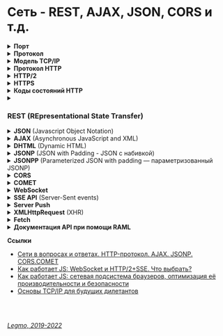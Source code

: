 <h1>Сеть - REST, AJAX, JSON, CORS и т.д.</h1>

[//]: # (Порт)
<details><summary><b>Порт</b></summary><p>

Номер выданный операционной системой каждой программе, которая хочет отсылать данные в сеть.

<br></p>
</details> 

[//]: # (Протокол)
<details><summary><b>Протокол</b></summary><p>

Сетевой протокол — набор правил, по которым реализуется соединение и обмен данными между несколькими устройствами в
сети.

<br></p>
</details> 

[//]: # (TCP/IP todo: дополнять)
<details><summary><b>Модель TCP/IP</b></summary><p>

Модель, теоретическое описание принципов работы набора сетевых протоколов, взаимодействующих друг с другом.<br>
Сетевая модель передачи данных, представленных в цифровом виде.

Предполагает прохождение информации через 4 уровня, каждый из них описан набором правил (протоколом передачи).<br>
Модель TCP/IP возникла как развитие модели `OSI` (там 7 уровней).<br>

`TCP/IP` — набор протоколов, среди них два основных: TCP (Transmission Control Protocol ) и IP (Internet Protocol).<br>
Были первыми разработаны и описаны в данном стандарте.

`Стек протоколов` — конкретные наборы протоколов (правил, по которым идёт соединение и обмен данными между устройствами
в сети).<br>
Иначе говоря — вложенность протоколов (`TCP` поверх `IP` поверх `Ethernet`).

**4 уровня стека TCP/IP**

- `Прикладной` уровень (Application Layer)
    - Зачем: поддержка сеанса связи, преобразование протоколов и информации, взаимодействие пользователя и сети...
    - Примеры: HTTP, RTSP, FTP, DNS...
- `Транспортный` уровень (Transport Layer)
    - Зачем: доставка переданной информации без дублирования, потерь и ошибок, в необходимой последовательности.
    - В стеке TCP/IP транспортные протоколы определяют, для какого именно приложения предназначены эти данные.
    - Примеры: TCP, UDP, SCTP, DCCP
- `Межсетевой` уровень (Сетевой уровень) (Internet Layer)
    - Зачем: регламентирует взаимодействие между отдельными подсетями.
    - Интернет состоит из множества локальных сетей, объединенных протоколом связи TCP/IP.
    - Маршрутизация осуществляется путем обращения к определенному IP-адресу с использованием маски.
    - Примеры: Для TCP/IP это IP
- `Канальный/Сетевой` уровень (Network Access Layer)
    - Зачем: кодирование информации, ее деление на пакеты, отправка по нужному каналу. Измерение параметров сигнала (
      задержки ответа, расстояния между хостами...)
    - Для взаимодействия с сетевыми технологиями — Ethernet, Wi-Fi и т. д.
    - Примеры: Ethernet, IEEE 802.11 WLAN, SLIP, Token Ring, ATM и MPLS, физическая среда и принципы кодирования
      информации, T1, E1

**Отличия моделей TCP/IP и OSI**

- TCP/IP — стек протоколов, представляющий собой основу Интернета.
- OSI (Базовая Эталонная Модель Взаимодействия Открытых Систем) — подходит для описания самых разных сетей.

**Дополнять — там еще много всего**

**Ссылки**

- [Timeweb - Что такое TCP/IP и как работает этот протокол](https://timeweb.com/ru/community/articles/chto-takoe-tcp-ip)
- [Proglib - Компьютерные сети от А до Я: стек протоколов TCP/IP](https://proglib.io/p/tcp-ip)
- [Habr - Основы TCP/IP для будущих дилетантов](https://habr.com/ru/post/326574)
- [Wiki - TCP/IP](https://ru.wikipedia.org/wiki/TCP/IP)
- [Proglib - Компьютерные сети от А до Я: классификация, стандарты и уровни. OSI](https://proglib.io/p/computer-network)

<br></p>
</details> 

[//]: # (HTTP)
<details><summary><b>Протокол HTTP</b></summary><p>

`HyperText Transfer Protocol` (протокол передачи гипертекста) — протокол передачи данных.<br>
Для передачи произвольных данных при клиент-серверном взаимодействии.

Протокол прикладного уровня — верхний 7-й уровень модели OSI, 4 уровень TCP/IP

Предполагает использование клиент-серверной структуры передачи данных:

- клиентское приложение формирует запрос и отправляет его на сервер
- серверное программное обеспечение обрабатывает данный запрос, формирует ответ и передаёт его обратно клиенту
- клиентское приложение может продолжить отправлять другие запросы (будут обработаны аналогично).

HTTP часто используется как протокол передачи информации для других протоколов прикладного уровня (например SOAP,
XML-RPC и WebDAV). В таком случае говорят, что протокол HTTP используется как «транспорт».

API многих программ также используют HTTP для передачи данных — сами данные могут иметь любой формат (например XML или
JSON).

Обычно передача данных по протоколу HTTP осуществляется через TCP/IP-соединения.

\*\*\*

3 главных объекта, которые обмениваются сообщениями:

- `Клиент` (user agent)
    - программа, которая отправляет запросы, получает и обрабатывает ответы от имени пользователя на устройстве
      пользователя,
    - Например, браузер.
- `Сервер` (веб-сервер)
    - программа, которая работает на сервере, принимает и обрабатывает запросы от клиента, а затем отправляет ответы
      клиенту.
    - Это веб-сервер.
- `Прокси` (прокси-сервер)
    - программа, которая работает на сервере, пропускает через себя запросы и ответы и выступает в роли посредника между
      клиентом и сервером.
    - Функции:
    - **Кэшировать** данные запроса или ответа — для улучшения производительности и снижения сетевого трафика.
    - **Фильтровать** данные — например сканировать данные антивирусом или использовать родительский контроль.
    - **Балансировка нагрузки** — распределение запросов между разными серверами.
    - **Аутентификацию клиентов** — для управления доступом к ресурсам.
    - **Логировать** — хранение информации о запросах клиентов и ответах сервера.
    - **Защищать** — обнаружение некоторых типов атак. Например: определение подозрительного трафика или DDoS-атаки.

**Общий алгоритм**

- клиент устанавливает соединение с сервером с помощью протокола транспортного уровня TCP.
    - Клиент может переиспользовать одно и то же соединение для работы с сервером или создавать его каждый раз. Зависит
      от задачи, конфигурации сети и конкретных настроек оборудования.
- Клиент посылает HTTP-сообщение с `телом` и `параметрами` запроса.
- Сервер принимает это сообщение и на основании логики работы бэкенда формирует и отправляет HTTP-сообщение ответа.

**Сессия, cookie**

- Протокол HTTP не хранит состояние => количество соединений не приводит к существенному усложнению взаимодействия.
- Но есть понятие `сессии`, с помощью которой можно передавать и хранить необходимые данные, относящиеся к конкретному
  сеансу связи.
- Данные сессии сохраняются на клиенте и на сервере.
- Например: доступен идентификатор сессии, который позволяет не проводить авторизацию клиента при каждом обращении к
  серверу.
- Часто для хранения данных о сессии используются `Cookie`.

**HTTP-сообщения**

HTTP-сообщение — обычный текст в кодировке ASCII.<br>

В версиях HTTP/1.1 и раньше — сообщения пересылались в качестве обычного текста.<br>
В версии HTTP/2 — текстовое сообщение разделяется на фреймы. Позволяет выполнить оптимизацию и повысить
производительность.

Два типа сообщений:

- запросы — от клиента
- ответы — от сервера

Структура:

- `Стартовая строка` — описывает запрос, или статус (успех или сбой)
- `Заголовки` — передают сервисную информацию, определяют запрос или описывают тело сообщения.
- `Тело сообщения` (опционально) — представляет данные в текстовом виде. Может отсутствовать (у всех HEAD-запросов, у
  некоторых GET-запросов...)

Стартовую строку вместе с заголовками сообщения HTTP называют головой запроса, а его данные - телом.

**HTTP-сообщения - стартовая строка**

Стартовая строка запроса:

- Метод HTTP — какое действие хочу совершить (GET, PUT, POST, HEAD, OPTIONS...).
    - `OPTIONS` — для определения возможностей сервера по преобразованию данных.
    - `GET` — для получения данных от сервера.
    - `HEAD` — для получения данных от сервера. Как GET, но не содержит тело в сообщении ответа.
    - `POST` — для отправки данных на сервер.
    - `PUT` — для добавления новых или изменения существующих данных на сервере.
    - `PATCH` — для добавления новых или изменения существующих данных на сервере. Как PUT, но для обновления части
      данных.
    - `DELETE` — для удаления данных на сервере.
    - `TRACE` — возвращает запрос от клиента так, что в ответе будет информация о преобразованиях запроса на
      промежуточных серверах.
    - `CONNECT` — переводит текущее соединение в TCP/IP-туннель. Обычно используется для установления защищённого
      SSL-соединения.
- Цель запроса — адрес. Обычно URL или абсолютный путь протокола. Формат зависит от HTTP-метода.
    - Абсолютный путь, '?' и строка запроса — самая распространённая форма, `исходная формой` (origin form).
        - Для методов GET, POST, HEAD, и OPTIONS.
        - `POST / HTTP 1.1`
        - `GET /background.png HTTP/1.0`
        - `HEAD /test.html?query=alibaba HTTP/1.1`
        - `OPTIONS /anypage.html HTTP/1.0`
    - Полный URL - абсолютная форма (absolute form) , обычно используется с GET при подключении к прокси.
        - `GET http://developer.mozilla.org/ru/docs/Web/HTTP/Messages HTTP/1.1`
    - Компонента URL "authority", состоящая из имени домена и (необязательно) порта (предваряемого символом ':'),
      называется authority form. Используется только с методом CONNECT при установке туннеля HTTP.
        - `CONNECT developer.mozilla.org:80 HTTP/1.1`
    - Форма звёздочки (asterisk form), просто "звёздочка" ('*') используется с методом OPTIONS и представляет сервер.
        - `OPTIONS * HTTP/1.1`
- Версия HTTP — определяет структуру остального сообщения. Какую версию лучше использовать для ответа.

Стартовая строка ответа (строкf статуса):

- Версия протокола (обычно HTTP/1.1)
- Код состояния — был ли запрос успешным.
    - `1xx` — обработка данных на сервере продолжается;
    - `2xx` — успешная обработка данных;
    - `3xx` — перенаправление запросов (редирект);
    - `4xx` — ошибка по вине клиента;
    - `5xx` — ошибка по вине сервера.
    - [Яндекс.Справка - Справочник по кодам статуса HTTP](https://yandex.ru/support/webmaster/error-dictionary/http-codes.html)
- Пояснение — краткое описание кода состояния
- Пример строки статуса: `HTTP/1.1 404 Not Found.`

**HTTP-сообщения - заголовки**

Структура заголовка: строка, завершаемая (':') и значение, структура которого определяется заголовком. <br>
Весь заголовок, включая значение, представляет собой одну строку, может быть довольно длинной.

Заголовки запроса
- 


**HTTP-сообщения - тело**

Может отсутствовать — для всех HEAD-запросов, для некоторых GET-запросов (запрос клиента, где указан метод GET для
получения данных).<bb>
Запросы, собирающие (fetching) в нем обычно не нуждаются ресурсы (`GET`, `HEAD`, `DELETE`, или `OPTIONS`).<br>
Некоторые запросы отправляют на сервер данные для обновления, как это часто бывает с запросами `POST` (содержащими
данные HTML-форм).

Категории:

- Одноресурсные тела — состоят из одного отдельного файла, определяемого двумя заголовками: Content-Type и
  Content-Length.
- Многоресурсные тела — состоят из N частей, каждая содержит свой бит информации. Обычно связаны с HTML-формами.

**Формат данных тела сообщения** бывает нескольких типов.<br>
Чаще всего встречаются типы:

- text/html.
- application/json.
- multipart/form-data.

**Ссылки**

- [Дока - Протокол HTTP](https://doka.guide/tools/http-protocol/)
- [MDN - Основы HTTP](https://developer.mozilla.org/ru/docs/Web/HTTP/Basics_of_HTTP)

<br></p>
</details> 

[//]: # (HTTP/2)
<details><summary><b>HTTP/2</b></summary><p>

Вторая версия сетевого протокола HTTP.

**Цели**

- Добавить механизмы согласования протокола - клиент и сервер могут использовать HTTP 1.1, 2.0 или, гипотетически, иные,
  не HTTP-протоколы.
- Уменьшение задержек доступа для ускорения загрузки страниц, в частности путём:
    - Сжатия данных в заголовках HTTP
      - Использования push-технологий на серверной стороне
      - Конвейеризации запросов
      - Устранения проблемы блокировки «head-of-line» протоколов HTTP 1.0/1.1
      - Мультиплексирования множества запросов в одном соединении TCP
  - Сохранение совместимости с существующими применениями HTTP
  
  **Отличия от HTTP 1.1**
  - Протокол HTTP/2 является бинарным. По сравнению с предыдущим стандартом изменены способы разбиения данных на фрагменты и транспортирования их между сервером и клиентом.
  - В HTTP/2 сервер имеет право послать то содержимое, которое ещё не было запрошено клиентом. Это позволит серверу сразу выслать дополнительные файлы, которые потребуются браузеру для отображения страниц, без необходимости анализа браузером основной страницы и запрашивания необходимых дополнений.
  - Также часть улучшений получена за счёт мультиплексирования запросов и ответов для преодоления проблемы «head-of-line blocking» протоколов HTTP 1; сжатия передаваемых заголовков и введения явной приоритизации запросов. 

  
  Новшества HTTP/2 заключаются в повышении эффективности передачи данных по сети.
  
  HTTP/2 вводит технологию Server Push, которая позволяет серверу отправлять данные в клиентский кэш по собственной инициативе. Однако, при использовании этой технологии данные нельзя отправлять прямо в приложение. Данные, отправленные сервером по своей инициативе, обрабатывает браузер, при этом нет API, которые позволяют, например, уведомить приложение о поступлении данных с сервера и отреагировать на это событие.
  
  Именно в подобной ситуации весьма полезной оказывается технология Server-Sent Events (SSE). SSE — это механизм, который позволяет серверу асинхронно отправлять данные клиенту после установления клиент-серверного соединения.
  
  После соединения сервер может отправлять данные по своему усмотрению, например, когда окажется готовым к передаче очередной фрагмент данных. Этот механизм можно представить себе как одностороннюю модель издатель-подписчик. Кроме того, в рамках этой технологии существует стандартное клиентское API для JavaScript, называемое EventSource, реализованное в большинстве современных браузеров как часть стандарта HTML5 W3C. Обратите внимание на то, что для браузеров, которые не поддерживают API EventSource, существуют полифиллы.

Так как технология SSE основана на HTTP, она отлично сочетается с HTTP/2. Её можно скомбинировать с некоторыми
возможностями HTTP/2, что открывает дополнительные перспективы. А именно, HTTP/2 даёт эффективный транспортный уровень,
основанный на мультиплексированных каналах, а SSE даёт приложениям API для передачи данных с сервера.

Технология SSE основана на HTTP. Это означает, что с использованием HTTP/2 не только несколько SSE-потоков могут
передавать данные в одном TCP-соединении, но то же самое может быть сделано и с комбинацией из нескольких наборов
SSE-потоков (отправка данных клиенту по инициативе сервера) и нескольких запросов клиента (уходящих к серверу).

Благодаря HTTP/2 и SSE теперь имеется возможность организации двунаправленных соединений, основанных исключительно на
возможностях HTTP, и имеется простое API, которое позволяет обрабатывать в клиентских приложениях данные, поступающие с
серверов. Недостаточные возможности в сфере двунаправленной передачи данных часто рассматривались как основной
недостаток при сравнении SSE и WebSocket. Благодаря HTTP/2 подобного недостатка больше не существует. Это открывает
возможности по построению систем обмена данными между серверными и клиентскими частями приложений исключительно с
использованием возможностей HTTP, без привлечения технологии WebSocket.

**Ссылки**

- [Wikipedia](https://ru.wikipedia.org/wiki/HTTP/2)
- https://sebweo.com/ru/vse-chto-nuzhno-znat-o-http-2/

<br></p>
</details>   

[//]: # (HTTPS)
<details><summary><b>HTTPS</b></summary><p>

Расширение протокола HTTP, реализует упаковку данных в криптографический протокол SSL или TLS.

Метод — это указание операции над ресурсом.

Методы HTTP-протокола:

- GET — получение данных с ресурса. Не имеет тела, информацию можно передать только через querystring. Кэшируется.
- HEAD — как GET но не возвращает данных. Используют для проверки существования сайта, получения метаданных. Кэшируется.
- POST — отправка данных к ресурсу. Не кэшируется.
- PUT — замещение данных ресурса. Не кэшируется.
- DELETE — удаление данных ресурса. Не кэшируется.
- OPTIONS — предварительный запрос к серверу при кросс-доменном запросе. Не кэшируется (???).

**Ссылки**

- https://habr.com/ru/post/215117/

<br></p>
</details> 


[//]: # (Коды состояний HTTP)
<details><summary><b>Коды состояний HTTP</b></summary><p>

**Основные группы кодов состояний**

- **1xx** - Information
- 100 - Continue
- **2xx** - Success
- 200 - OK
- 201 - Created
- 202 - Accepted
- 204 - No Content
- **3xx** - Redirect
- 301 - Moved Permanently
- 307 - Temporary Redirect
- **4xx** - Client Error
- 400 - Bad Request
- 401 - Unauthorized
- 403 - Forbidden
- 404 - Not Found
- **5xx** - Server Error
- 500 - Internal Server Error
- 501 - Not Implemented
- 502 - Bad Gateway
- 503 - Service Unavailable
- 504 - Gateway Timeout

**Ссылки**

- [Яндекс.Справка - Справочник по кодам статуса HTTP](https://yandex.ru/support/webmaster/error-dictionary/http-codes.html)
- [MDN - Коды ответа HTTP](https://developer.mozilla.org/ru/docs/Web/HTTP/Status)

<br></p>
</details>

[//]: # (REST)
<details><summary><h3>REST (REpresentational State Transfer)</h3></summary><p>

  ***

Aрхитектурный стиль. Набор правил которые должны быть выполнены при проектировании распределенной системы.<br>
Облегчает системам обмен данными.

`RESTful` — системы, отвечающие требованиям REST.<br>
`REST API` - интерфейс приложения который не нарушает ограничений REST. Набор классов, функций, констант и т.д.

Автор идеи и термина Рой Филдинг 2000 г.<br>
REST на сегодняшний день практически вытеснил все остальные подходы, в том числе дизайн основанный на SOAP и WSDL.<br>
Современная альтернатива — [GraphQL](/Pages/WebDeveloping/GraphQL.md)

**Важно!**<br>
Архитектура REST не привязана к конкретным технологиям и протоколам.<br>
В реальности построение RESTful API почти всегда подразумевает использование HTTP и каких-то популярных форматов
представления ресурсов (например JSON или XML).

[//]: # (Преимущества REST)
<details><summary><b>Преимущества REST</b></summary><p>

- Масштабируемости взаимодействия компонентов системы (приложения)
- Общность интерфейсов
- Независимое внедрение компонентов
- Промежуточные компоненты, снижающие задержку, усиливающие безопасность

- Отсутствие дополнительных внутренних прослоек, что означает передачу данных в том же виде, что и сами данные. Т.е.
  данные не оборачиваются в XML, как это делает SOAP и XML-RPC, не используется AMF, как это делает Flash и т.д. Просто
  отдаются сами данные.
- Каждая единица информации (ресурс) однозначно определяется URL — это значит, что URL по сути является первичным ключом
  для единицы данных. Причем совершенно не имеет значения, в каком формате находятся данные по адресу — это может быть и
  HTML, и jpeg, и документ Microsoft Word.
- Как происходит управление информацией ресурса — это целиком и полностью основывается на протоколе передачи данных.
  Наиболее распространенный протокол конечно же HTTP. Для HTTP действие над данными задается с помощью методов : GET (
  получить), PUT (добавить, заменить), POST (добавить, изменить, удалить), DELETE (удалить). Таким образом, действия
  CRUD (Create-Read-Update-Delete) могут выполняться как со всеми 4-мя методами, так и только с помощью GET и POST.

<br></p>
</details>

[//]: # (Что такое RESTful)
<details><summary><b>Правила RESTful систем</b></summary><p>

Ключевое:

- не имеют сохранения состояния
- разделяют интересы клиента и сервера.

Распределенная система считается сконструированной по REST архитектуре (RESTful) если она:

1. `Client-Server` — разделение на клиентов и серверы.
    - Например, клиенты не связаны с хранением данных, которое остается внутри каждого сервера, так что мобильность кода
      клиента улучшается.
    - Серверы не связаны с интерфейсом пользователя или состоянием, так что серверы могут быть проще и
      масштабируемы.
    - Серверы и клиенты могут быть заменяемы и разрабатываться независимо, пока интерфейс не изменяется.
    - Преимущества:
        - упрощает переносимость пользовательского интерфейса между платформами. Например клиент может быть реализован
          как для Desktop так и для мобильных, может использовать различные front-end фреймворки — это не отразится на
          серверной части.
        - улучшает масштабируемость, т.е упрощает серверную часть.
2. `Stateless` — отсутствие состояния
    - Сервер не хранит информации о клиентах.
    - В запросе должна храниться вся необходимая информация для обработки запроса и если необходимо, идентификации
      клиента.
    - В периоды между запросами клиента никакая информация о состоянии клиента на сервере не хранится => каждый запрос
      клиента должен содержать всю информацию необходимую для выполнения запроса.
    - Пример: клиент наполняет корзину интернет-магазина — мы не должны отправлять промежуточные состояния для
      временного хранения на сервер. Данные должны быть переданы единым запросом при оформлении покупки.
    - Преимущества:
        - улучшает мониторинг системы, т.к. при анализе данных один запрос содержит все необходимые данные.
        - повышает надежность системы, упрощая задачу восстановления данных при возникновения сбоя.
        - повышает масштабируемость, т.к. отсутствует необходимость в хранении состояния между запросами позволяя
          серверным компонентам быстрее освобождать ресурсы и упрощая их реализацию.
3. `Cache` — кэширование
    - Каждый ответ сервера должен быть отмечен: является ли он кэшируемым или нет.
    - Для предотвращения повторного использования клиентами устаревших или некорректных данных в ответ на дальнейшие
      запросы.
    - Если ответ сервера отмечен как кэшируемый, клиентский кэш может быть подключен для повторного использования
      компонента. Это может исключить некоторые взаимодействия между клиентом и сервером => увеличит производительность,
      снизит время отклика клиента.
4. `Uniform Interface` — единообразный интерфейс
    - Единый интерфейс определяет интерфейс между клиентами и серверами.
    - Упрощает и отделяет архитектуру, которая позволяет каждой части развиваться самостоятельно.
    - 4 принципа единого интерфейса:
        - `Идентификация ресурсов`.
            - В REST ресурсом является все то, чему можно дать имя. Например: пользователь, изображение, предмет (майка,
              голодная собака, текущая погода) и т.д.
            - Все ресурсы должны быть идентифицированы стабильным идентификатором, который не меняется при изменении
              состояния.
            - Идентификатором в REST является URI (единый идентификатор ресурса). См. `URI`, `URL` (Где и как найти
              что-то?), `URN` (Как это что-то идентифицировать&)
            - Ресурсы концептуально отделены от представлений возвращаемых клиентам. <br>
              Например: ресурсы хранятся на сервере как записи в базе данных, а клиенту отдаются в виде представлений (
              JSON или XML).
        - `Манипуляции над ресурсами через представления`
            - Представление используется для выполнения действий над ресурсами.
            - Если клиент хранит представление ресурса, он обладает достаточной информацией для модификации или удаления
              ресурса.<br>
              Например: получив представление статьи в виде JSON, клиент может сформировать запрос на изменение данной
              статьи либо ее удаление по идентификатору статьи указанному в поле id.
            - Представление ресурса представляет собой текущее или желаемое состояние ресурса. <br>
              Например: если ресурсом является пользователь, то представлением может являться XML или HTML описание
              этого пользователя.
        - `Cамоописываемые сообщения`.
            - Как в примере с данными о статье блога в виде JSON можно интуитивно понять какую информацию несет каждое
              из полей.
            - Таким образом имена полей описывают их назначение.
            - Запрос и ответ должны хранить в себе всю необходимую информацию для их обработки. <br>
              Не требуются доп. сообщения или кэши для обработки одного запроса. <br>
              Т.е. отсутствует состояние, сохраняемое между запросами к ресурсам. <br>
              Очень важно для масштабирования системы.
        - `Гипермедиа` как средство изменения состояния приложения.
            - Клиенты изменяют состояние системы только через действия которые динамически определены в гипермедиа на
              сервере (к примеру гиперссылки). Клиент не может предполагать, что доступна операция над каким либо
              ресурсом если не получил информацию об этом в предыдущих запросах к серверу.
            - Статус ресурса передается через содержимое body, параметры строки запроса, заголовки запросов и
              запрашиваемый URI (имя ресурса). Это называется гипермедиа (или гиперссылки с гипертекстом).
            - Также означает, что, при необходимости ссылки могут содержатся в теле ответа (или заголовках) для
              поддержки URI, извлечения самого объекта или запрошенных объектов.
5. `Layered System` - разделение системы на уровни
    - В REST допускается разделить систему на иерархию слоев.
    - Но с условием, что каждый компонент может видеть компоненты только непосредственно следующего слоя.
    - Например: если вы вызывайте службу PayPal а он в свою очередь вызывает службу Visa, вы о вызове службы Visa ничего
      не должны знать.
6. `Code-On-Demand` — код по требованию (опциональное требование).
    - В REST позволяется загрузка и выполнение кода или программы на стороне клиента.

Серверы могут временно расширять или кастомизировать функционал клиента, передавая ему логику, которую он может
исполнять. Например, это могут быть скомпилированные Java-апплеты или клиентские скрипты на Javascript

<br></p>
</details>

[//]: # (HTTP методы для создания RESTful сервисов)
<details><summary><b>HTTP методы для создания RESTful сервисов</b></summary><p>

**Подробнее расписать методы REST. Добавить ссылки на подробные примеры и документацию**

**GET**<br>
Используется для получения (или чтения) представления ресурса. В случае “удачного” (или не содержащего
ошибок) адреса, GET возвращается представление ресурса в формате XML или JSON в сочетании с кодом состояния HTTP 200 (
OK). В случае наличия ошибок обычно возвращается код 404 (NOT FOUND) или 400 (BAD REQUEST).

- GET http://www.example.com/api/v1.0/users (вернуть список пользователей)
- GET http://www.example.com/api/v1.0/users/12345 (вернуть данные о пользователе с id 12345)
- GET http://www.example.com/api/v1.0/users/12345/orders

**PUT**<br>
обычно используется для предоставления возможности обновления ресурса. Тело запроса при отправке
PUT-запроса к существующему ресурсу URI должно содержать обновленные данные оригинального ресурса (полностью, или только
обновляемую часть).

Для создания новых экземпляров ресурса предпочтительнее использование POST запроса. В данном случае, при создании
экземпляра будет предоставлен корректный идентификатор экземпляра ресурса в возвращенных данных об экземпляре.

При успешном обновлении посредством выполнения PUT запроса возвращается код 200 (или 204 если не был передан какой либо
контент в теле ответа). PUT не безопасная операция, так как вследствии ее выполнения происходит модификация (или
создание) экземпляров ресурса на стороне сервера, но этот метод идемпотентен. Другими словами, создание или обновление
ресурса посредством отправки PUT запроса — ресурс не исчезнет, будет располагаться там же, где и был при первом
обращении, а также, многократное выполнение одного и того же PUT запроса не изменит общего состояния системы-

- PUT http://www.example.com/api/v1.0/users/12345 (обновить данные пользователя с id 12345)
- PUT http://www.example.com/api/v1.0/users/12345/orders/98765 (обновить данные заказа с id 98765 для пользователя с id
    12345)

**POST**<br>
запрос наиболее часто используется для создания новых ресурсов. На практике он используется для создания
вложенных ресурсов. Другими словами, при создании нового ресурса, POST запрос отправляется к родительскому ресурсу и,
таким образом, сервис берет на себя ответственность на установление связи создаваемого ресурса с родительским ресурсом,
назначение новому ресурсу ID и т.п.

При успешном создании ресурса возвращается HTTP код 201, а также в заголовке `Location` передается адрес созданного
ресурса.

POST не является безопасным или идемпотентным запросом. Потому рекомендуется его использование для не идемпотентных
запросов. В результате выполнения идентичных POST запросов предоставляются сильно похожие, но не идентичные данные.

- POST http://www.example.com/api/v1.0/customers (создать новый ресурс в разделе customers)
- POST http://www.example.com/api/v1.0/customers/12345/orders (создать заказ для ресурса с id 12345)

**DELETE**<br>
Используется для удаления ресурса, идентифицированного конкретным URI (ID).

При успешном удалении возвращается 200 (OK) код HTTP, совместно с телом ответа, содержащим данные удаленного ресурса.
Также возможно использование HTTP кода 204 (NO CONTENT) без тела ответа. Согласно спецификации HTTP, DELETE запрос
идемпотентен. Если вы выполняете DELETE запрос к ресурсу, он удаляется. Повторный DELETE запрос к ресурсу закончится
также: ресурс удален. Если DELETE запрос используется для декремента счетчика, DELETE запрос не является идемпотентным.
Используйте POST для не идемпотентных операций.

Тем не менее, существует предостережение об идемпотентности DELETE. Повторный DELETE запрос к ресурсу часто
сопровождается 404 (NOT FOUND) кодом HTTP по причине того, что ресурс уже удален (например из базы данных) и более не
доступен. Это делает DELETE операцию не идемпотентной, но это общепринятый компромисс на тот случай, если ресурс был
удален из базы данных, а не помечен, как удаленный.

- DELETE http://www.example.com/api/v1.0/customers/12345 (удалить из customers ресурс с id 12345)
- DELETE http://www.example.com/api/v1.0/customers/12345/orders/21 (удалить у ресурса с id 12345 заказ с id 21)

<br></p>
</details>

[//]: # (Отличия от GrpahQL)
<details><summary><b>Отличия от GrpahQL</b></summary><p>

REST API — точка входа `/users` возвращает пользователей с заранее оговоренным набором полей.

GraphQL — клиент определяет какие данные сейчас нужны. Отправляет запрос на единую точку, получает в ответе только
нужные данные.<br>
Например, запрос `user { name age }` вернет только имя и возраст пользователя.

<br></p>
</details>

**Ссылки**

- [lexover.ru - Для чего нужен REST API?](https://lexover.ru/2020/12/13/rest-api/)
- [Habr - REST, что же ты такое? Понятное введение в технологию для ИТ-аналитиков](https://habr.com/ru/post/590679/)
- [Medium - REST: простым языком](https://medium.com/@andr.ivas12/rest-%D0%BF%D1%80%D0%BE%D1%81%D1%82%D1%8B%D0%BC-%D1%8F%D0%B7%D1%8B%D0%BA%D0%BE%D0%BC-90a0bca0bc78
- [tproger.ru - Основы REST: теория и практика](https://tproger.ru/articles/osnovy-rest-teorija-i-praktika/)

<br></p>
</details>

[//]: # (JSON)
<details><summary><b>JSON</b> (Javascript Object Notation)</summary><p>

Формат данных, который используется для представления объектов в виде строки.

Если нужно с сервера взять объект с данными и передать его клиенту, то в качестве промежуточного формата – для передачи
по сети, почти всегда используют именно его.

Данные в формате JSON (RFC 4627) представляют собой:

- JS-объекты { ... } или
- Массивы    [ ... ] или
- Значения одного из типов:
    - строки в двойных кавычках,
    - число,
    - логическое значение true/false,
    - null.

**Ссылки**

- https://learn.javascript.ru/json

<br></p>
</details> 

[//]: # (AJAX)
<details><summary><b>AJAX</b> (Asynchronous JavaScript and XML)</summary><p>

Технология отправки запросов к серверу из клиентского кода JavaScript без перезагрузки страницы

Слать AJAX-запросы к серверам с другим доменом запрещено на уровне браузера. Ajax не кроссдоменный, но подходит много
для каких задач.

Асинхронный

Браузер предоставляет для AJAX специальный API: конструктор XMLHttpRequest
  
  AJAX работает через XMLHttpRequest (XMLHTTP, XHR), т.е. через запросы HTTP/HTTPS 
  
  Т.е. асинхронный обмен данными (JSON/XML/TXT) через HTTP/HTTPS запросы

  Сейчас вместо чаще XML используют формат JSON.
  
  При использовании AJAX:
  - Пользователь заходит на веб-страницу и нажимает на какой-нибудь её элемент.
  - Скрипт (на языке JavaScript) определяет, какая информация необходима для обновления страницы.
  - Браузер отправляет соответствующий запрос на сервер.
  - Сервер возвращает только ту часть документа, на которую пришёл запрос.
  - Скрипт вносит изменения с учётом полученной информации (без полной перезагрузки страницы).

  AJAX использует два метода работы с веб-страницей: 
  - изменение Web-страницы без перезагрузки, используя DHTML (совокупность технологий CSS, DOM и JavaScript)
  - динамическое обращение к серверу. Может осуществляться несколькими способами, в частности, XMLHttpRequest, и использование техники скрытого фрейма.

  Алгоритм запроса к серверу выглядит так:
  - Проверка существования на странице объекта XMLHttpRequest. Создание данного объекта для каждого типа браузера — уникальный процесс.
  - Инициализация соединения с сервером.
  - Посылка запроса серверу (GET или POST)
  - Обработка полученных данных.

  От сервера можно получить данные нескольких видов:
  - Обычный текст
  - XML
  - JSON

Альтернативы AJAX:

- Java-апплеты, позднее технология JavaFX;
- Технология Silverlight корпорации Microsoft;
- Протокол WebSocket.

**Ссылки**

- https://learn.javascript.ru/ajax
- https://habr.com/ru/post/14246/

<br></p>
</details> 

[//]: # (DHTML)
<details><summary><b>DHTML</b> (Dynamic HTML)</summary><p>

Совокупность технологий HTML, CSS, DOM и JavaScript.<br>
Обычный HTML код, дополненный скриптами и каскадными таблицами стилей.

Позволяет делать веб-страницы "интерактивными". Определенные действия посетителя ведут к изменениям внешнего вида и
содержания страницы без обращения к серверу.

Для адекватного функционирования динамических сайтов требуется специальный браузер, имеющий встроенную поддержку DHTML.
Технология такова, что формирование и интерактивное динамическое поведение таких страниц реализуется именно в самом
браузере, как говорят «на стороне клиента». В устаревших браузерах DHTML веб-страницы будут представлены как обычные,
статические.
              
  Подход к созданию интерактивного веб-сайта, использует сочетание: 
  - статичного языка разметки HTML, 
  - встраиваемого (и выполняемого на стороне клиента) скриптового языка JavaScript, 
  - CSS (каскадных таблиц стилей) 
  - DOM (объектной модели документа).

Конкурирующая техника включает(-ла) в себя Adobe Flash и Silverlight.

  ***

В отличие от статических сайтов, создаваемых посредством обычного HTML, все элементы страницы динамического сайта
фактически являются скриптами, программами, которые создают интерактивную среду для посетителей.

**Ссылки**

- [Wikipedia](https://ru.wikipedia.org/wiki/DHTML)

<br></p>
</details>   

[//]: # (JSONP)
<details><summary><b>JSONP</b> (JSON with Padding - JSON с набивкой)</summary><p>

Протокол. Дополнение к формату JSON. Способ запросить данные с сервера, находящегося в другом домене.

Не имеет отношения к AJAX<br>
Устаревший но хитрый способ двунаправленного кроссдоменного взаимодействия, основанный на загрузке скрипта с другого
домена.<br>
В частности, с помощью протокла JSONP можно организовать некоторые разновидности технологии COMET. <br>
Насколько я понимаю, работает также с использование XMLHttpRequest, т.е. поверх HTTP/HTTPS

Согласно политике ограничения домена, веб-страница, расположенная на сервере server1.example.com, не может связаться с
сервером, отличным от server1.example.com. Эта операция запрещена в большинстве браузеров.

Идея основана на лазейке в стандартах: загружать скрипты с других доменов не запрещено!

[//]: # (В основу технологии JSONP положен тот факт, что политика безопасности браузера не запрещает использовать HTML-элемент <script type="text/javascript" src="…"/> для обращения к серверам, отличным от сервера, с которого произошла загрузка страницы. Используя открытую политику для элементов <script>, некоторые страницы используют их, чтобы загружать JavaScript-код, оперирующий динамически создаваемыми JSON-данными из других источников.)

Запросы для JSONP получают не JSON, а произвольный JavaScript-код. Они обрабатываются интерпретатором JavaScript, а не
парсером JSON.

Существуют серьезные риски, связанные с безопасностью при использовании JSONP, в большинстве ситуаций использование CORS
является лучшим выбором.

JSONP кроссдоменный, но подходит только для случаев, когда надо кроссдоменно передать JSON.

**Набивка (префикс)**<br>
Набивка обычно является именем функции обратного вызова, определённой внутри контекста выполнения в браузере. Кроме
имени функции префикс может означать имя переменной, оператор if, или любой другой оператор JavaScript. Ответ на
JSONP-запрос (строго говоря — запрос, соответствующий паттерну JSONP) не является объектом JSON и не расценивается
браузером, как таковой. «Начинка» может быть любым выражением на JavaScript, и вовсе не требует, чтобы внутри
обязательно был JSON. Но обычно это фрагмент JavaScript, применяющий вызов функции к неким JSON-данным.

Другими словами, типичное применение JSONP предоставляет междоменный доступ к существующему JSON API путём оборачивания
начинки JSON в вызов функции.

**Недостатки**

- Прежде всего, это лазейка, костыль. Разработчики стандартов просто не были настолько хитры, чтобы предугадать
  динамическое взаимодействие на уровне скриптов.
- Безопасность. Подгрузка скриптов ни разу не безопасней, чем Аякс. Целое семейство вирусов занимается тем, что
  добавляет на страницу браузера скрипты для отрисовки баннеров порно и казино. Когда вы подключаетесь к интернету через
  мобильных операторов, обсосы вставляют в HTML-трафик скрипты для отрисовки виджетов (если соединение не HTTPS)
- Только GET. JSONP работает только методом GET, что сводит на нет возможности REST-интерфейса. Для REST-сервисов
  приходится писать прокладки-прокси, т.е. множить костыли. Неустранимое ограничение — позволяет только получение данных
  GET методом, то есть отправка данных через POST метод остается недоступной.
- Нельзя отслеживать. Добавив скрипт на страницу, в дальнейшем вы не можете отследить его судьбу. Если у Аякс-запроса
  есть специальные коллбеки для основных событий (начало, удачное завершение, таймаут, неудачное завершение), то у
  скрипта ничего такого нет. Загрузился ли он? Ответил ли сервер? Была ли ошибка? Никто не знает.

**Каковы проблемы JSONP?**

- Это вне стандартов.
- Это небезопасно.
- Если запрос провалился, то ничего мы никогда не узнаем, не обработаем ошибку правильно, не можем отследить судьбу
  запроса.
- Мы работаем только с GET — никаких модных REST API.
- И в общем, так делать не надо в 2017 году.

Приложениям на js нужен надежный способ забирать данные с серверов. Чтобы это была законно, а не по-воровски в обход
протоколов и стандартов. Таким способом стал CORS – Cross-Origin Resource Sharing, кросс-доменные запросы.

**Ссылки**

- https://ru.wikipedia.org/wiki/JSONP
- https://grishaev.me/cors/

<br></p>
</details> 

[//]: # (JSONPP)
<details><summary><b>JSONPP</b> (Parameterized JSON with padding — параметризованный JSONP)</summary><p>

Развитие идеи JSONP.

Включает в себя:

- URL источника,
- имя функции, которая будет обрабатывать JSON данные,
- строка для eval после получения данных
- строка для eval после окончания обработки данных

<br></p>
</details> 

[//]: # (CORS)
<details><summary><b>CORS</b></summary><p>

Кросс-доменные запросы. Разрешаем кросс-доменный AJAX (если сервер согласен его принять)

`Cross-origin resource sharing` — «совместное использование ресурсов между разными источниками».<br>
Технология браузеров, позволяет предоставить веб-странице доступ к ресурсам другого домена. Современный стандарт
кроссдоменных запросов<br>
Слать AJAX-запросы к серверам с другим доменом запрещено на уровне браузера<br>
Фактически - расширение поверх AJAX.

Используются дополнительные HTTP-заголовки. Даёт возможность агенту пользователя получать разрешения на доступ к
выбранным ресурсам с сервера на источнике (домене), отличном от того, что сайт использует в данный момент.

Говорят, что агент пользователя делает запрос с другого источника (cross-origin HTTP request), если источник текущего
документа отличается от запрашиваемого ресурса доменом, протоколом или портом.

Здесь:

- клиент шлет Аякс-запрос к чужому серверу.
- браузер добавляет в запрос особые заголовки с информацией о том, что запрос с другого домена.
- на их основании сервер решает, как обрабатывать такой запрос, и добавляет особые заголовки в ответ

Браузер добавит заголовок Origin с адресом страницы, откуда инициирован запрос. Подделать заголовок скриптом не удастся

Т.е. по факту я в своём приложении создаю AJAX запрос с опр. набором параметров (заголовки и т.д.), и если сервер
поддерживает CORS - он пришлёт ответ

**Простые и сложные CORS-запросы**

- Сложные идут в два этапа (preflight запрос и собственно запрос). Сначала браузер делает запрос по тому же урлу, но
  методом OPTIONS. Сервер должен ответить: какими другими методами и дополнительными заголовками (помимо стандартных)
  можно обращаться к этому урлу. И только получив разрешение, браузер сделает запрос на основной урл.
- Запрашиваешь JSON - автоматически должен использовать сложный запрос

Технология CORS может быть использована как более современная и надёжная альтернатива JSONP, так как позволяет
использовать все преимущества XMLHttpRequest, и не имеет риска инъекции, как JSONP. С другой стороны, технология CORS
поддерживается только современными браузерами, а JSONP работает и в старых тоже.

Механизм CORS поддерживает кросс-доменные запросы и передачу данных между браузером и web-серверами по защищенному
соединению.
Современные браузеры используют CORS в API-контейнерах, таких как XMLHttpRequest или Fetch, чтобы снизить риски,
присущие запросам с других источников.

**Ссылки**

- [Habr - CORS для чайников: история возникновения, как устроен и оптимальные методы работы (2021)](https://habr.com/ru/company/macloud/blog/553826/)
- [Гришаев - Руководство по кросс-доменным запросам CORS (2016)](https://grishaev.me/cors/)
- [Wikipedia - CORS](https://ru.wikipedia.org/wiki/Cross-origin_resource_sharing)
- [MDN - CORS](https://developer.mozilla.org/ru/docs/Web/HTTP/CORS)

<br></p>
</details> 

[//]: # (COMET)
<details><summary><b>COMET</b></summary><p>

Общий термин, описывающий различные техники получения данных по инициативе сервера.

Когда дело доходит до доставки данных с сервера клиенту, мы ограничены двумя основными подходами: client pull или server
push. В качестве простого примера веб-приложения можно привести браузер. Когда сайт, открытый в браузере запрашивает с
сервера данные, это называется client pull. Обратная технология, когда сервер активно перенаправляет обновления на сайт,
называется server push.

Методика отправки данных по инициативе сервера, разработанная поверх AJAX.

Можно сказать, что AJAX – это «отправил запрос – получил результат», а COMET – это «непрерывный канал, по которому приходят данные».<br>
  COMET можно реализовать по протоколу JSONP. Можно и иначе <br>
  COMET - методика отправки данных по инициативе сервера, разработанная поверх AJAX.
  
  **Примеры COMET-приложений**
  - Чат – человек сидит и смотрит, что пишут другие. Новые сообщения приходят «сами по себе», не надо жать кнопку для обновления окна.
  - Аукцион – человек смотрит на экран и видит, как обновляется текущая ставка за товар.
  - Интерфейс редактирования – когда один редактор начинает изменять документ, другие видят информацию об этом. Совместное редактирование.
  
  **Какие API предоставляет браузер для взаимодействия COMET?**
  - SSE (server-side events) API — события посылаемые сервером — однонаправленное HTTP-подключение к серверу. Поддерживают короткие запросы, длинные запросы, потоковое подключение к серверу.
  - Web Sockets API — двунаправленное взаимодействие с сервером. Работает по собственному протоколу.
  
  Страница не просто разово или циклично запрашивает контент с сервера, а создает с сервером постоянное HTTP-соединение и ждет от него передачи данных. Это позволяет пользователям веб-приложения более оперативно получать все возникающие на сервере события (пример - мгновенное уведомление о новом сообщении в социальных сетях). 
  
  В идеальном варианте для этого на сервере разворачивается специальное программное обеспечение, сам сервер особым образом конфигурируется, а на клиентской части используются специальные библиотеки для обмена данными. Это если рассматривать использование COMET в контексте больших и серьезных проектов. Для рядового сайта, размещенного на обычном хостинге с ограничением времени исполнения скрипта, можно сделать облегченный аналог COMET.
  
  **Polling**<br>
  Использование периодических запросов к серверу через AJAX. Например, скрипт из браузера каждые 5 секунд отправляет запрос на серверный скрипт и запрашивает количество новых непрочитанных сообщений. <br>
  Можно дополнительно снизить нагрузку на сервер путем снижения частоты отсылаемых запросов, но это опять же пойдет в
  ущерб актуальности данных и в разрез с условием задачи о мгновенном информировании пользователя о письме.

**Long polling** (это вариант реализации COMET) <br>
Есть несколько вариантов реализации, но, к сожалению, практически все они завязаны на конкретном браузере и ведут себя
по-своему.
Единственным кроссбраузерным и гарантированно работающим решением является так называемая "очередь длинных запросов",
или "long polling".

Сначала браузер отправляет AJAX-запрос на сервер и ожидает ответа. Соединение остается открытым до тех пор, пока на
сервере не наступит ожидаемое событие (или, как в нашем случае, пока серверный скрипт не отвалится по таймауту). Сразу
после наступления события данные отправляются в браузер и соединение закрывается. Браузер после получения данных сразу
же открывает новое соединение и все повторяется.

Это очень похоже на предыдущий способ "polling", но данные с сервера передаются с максимально возможной актуальностью.
Если за время ожидания никаких событий на сервере не случилось, интервал между "долгими" запросами будет гораздо больше,
чем при долбежке сервера периодическими опросами. Поэтому еще более минимизируются расходы на передачу заголовков
запросов, тем самым еще больше снижается нагрузка на сервер.

<br></p>
</details> 

[//]: # (WebSocket)
<details><summary><b>WebSocket</b></summary><p>

Протокол для пересылки любых данных, на любой домен, безопасно и почти без лишнего сетевого трафика. Замена AJAX.

Протокол связи поверх TCP. Для обмена данными между браузером и сервером через постоянное соединение. Данные передаются
по нему в обоих направлениях в виде «пакетов», без разрыва соединения и дополнительных HTTP-запросов. Должен
поддерживаться клиентом (браузер) и сервером

Один из API браузера, который он предоставляет чтоб реализовать COMET.<br>
Альтернатива - SSE (server-side events) API.

WebSocket - протокол связи поверх TCP-соединения, предназначенный для обмена сообщениями между браузером и веб-сервером
в режиме реального времени.<br>
Предназначен для решения любых задач и снятия ограничений обмена данными между браузером и сервером.<br>
независимый протокол, основанный на протоколе TCP<br>
Не стоит использовать веб-сокеты в REST API, поскольку вам хватит таких HTTP-запросов, как GET, POST, DELETE и PUT.<br>
В отличие от CORS работает вообще без AJAX, отдельный протокол, даже на HTTP<br>

Протокол WebSocket работает над TCP& также как и HTTP. Т.е. на том же уровне, что и HTTP, заменяет его, а не "поверх него"<br>
  AJAX работает на HTTP<br>
  Это означает, что при соединении браузер отправляет по HTTP специальные заголовки, спрашивая: «поддерживает ли сервер WebSocket?».<br>
  Если сервер в ответных заголовках отвечает «да, поддерживаю», то дальше HTTP прекращается и общение идёт на специальном протоколе WebSocket, который уже не имеет с HTTP ничего общего.<br>

  Соединение WebSocket можно открывать как WS:// или как WSS://. Протокол WSS представляет собой WebSocket над HTTPS.<br>
  Кроме большей безопасности, у WSS есть важное преимущество перед обычным WS – большая вероятность соединения.<br>
  Дело в том, что HTTPS шифрует трафик от клиента к серверу, а HTTP – нет.<br>
  Если между клиентом и сервером есть прокси, то в случае с HTTP все WebSocket-заголовки и данные передаются через него. Прокси имеет к ним доступ, ведь они никак не шифруются, и может расценить происходящее как нарушение протокола HTTP, обрезать заголовки или оборвать передачу.<br>
  А в случае с WSS весь трафик сразу кодируется и через прокси проходит уже в закодированном виде. Поэтому заголовки гарантированно пройдут, и общая вероятность соединения через WSS выше, чем через WS.

  Проверить поддержку браузером WebSocket можно, пройдя по ссылке: http://caniuse.com/#feat=websockets. 
  
  Это сдвиг парадигмы HTTP. Изначально синхронный протокол, построенный по модели «запрос — ответ», становится полностью асинхронным и симметричным. Теперь уже нет клиента и сервера с фиксированными ролями, а есть два равноправных участника обмена данными. Каждый работает сам по себе, и когда надо отправляет данные другому. Отправил — и пошел дальше, ничего ждать не надо. Вторая сторона ответит, когда захочет — может не сразу, а может и вообще не ответит. Протокол дает полную свободу в обмене данными, вам решать как это использовать.
  
  Как только ваша страница решила, что она хочет открыть веб сокет на сервер, она создает специальный javascript-объект WebSocket  и навешивает на новый объект три колл-бека:
  - первый вызовется, когда соединение будет установлено:
  - второй - когда соединено закроется
  - третий - каждый раз, когда браузер получает какие-то данные через веб-сокет
  
  Браузер подключается по протоколу TCP на 80 порт сервера и дает немного необычный GET-запрос
  
  Если сервер поддерживает ВебСокеты, то он отвечает опр. образом
  
  Если браузер это устраивает, то он просто оставляет TCP-соединение открытым. Все — «рукопожатие» совершено, канал обмена данными готов.
  
  Как только одна сторона хочет передать другой какую-то информацию, она отправляет дата-фрей. Это просто строка текста — последовательность байт. Никаких заголовков, метаданных! Что именно отправлять, разработчики полностью оставили на ваше усмотрение: хотите XML, хотите JSON, да хоть стихи Пушкина.
  
  Каждый раз, когда браузер будет получать такое сообщение, он будет «дергать» ваш колл-бек onmessage. 
  
  Легко понять, что КПД такого протокола стремится к 95%. Это не классический AJAX-запрос, где на каждую фитюльку приходится пересылать несколько килобайт заголовков. Разница будет особенно заметна если делать частый обмен небольшими блоками данных. Скорость обработки так же стремится к скорости чистого TCP-сокета — ведь все уже готово — соединение открыто — всего лишь байты переслать.
  
  В качестве единственной разрешенной кодировки выбрана UTF-8
  
  А картинку можно отправить? Да. С помощью WebSockets так же можно передавать и бинарные данные. Для них используется другой дата-фрейм опр. вида
  
  **Скорость и эффективность**<br>
  Высокую скорость и эффективность передачи обеспечивает малый размер передаваемых данных, который иногда даже будет помещаться в один TCP-пакет — здесь, конечно, же все зависит от вашей бизнес-логики. 
  Так же учтите, что соединение уже готово — не надо тратить время и трафик на его установление, хендшейки, переговоры.
  
  **Стандартность**<br>
  Самим своим выходом WebSockets отправит на свалку истории Comet и все приблуды накрученные поверх него — Bayuex, LongPolling, MultiPart и так далее. Это все полезные технологии, но по большей части, они работают на хаках, а не стандартах. Отсюда периодески возникают проблемы
  
  **Время жизни канала**<br>
  В отличие от HTTP веб-сокеты не имеют ограничений на время жизни в неактивном состоянии. Это значит, что больше не надо периодически рефрешить соединение, т.к. его не вправе «прихлопывать» всякие прокси. Значит, соединение может висеть в неактивном виде и не требовать ресурсов. Конечно, можно возразить, что на сервере будут забиваться TCP-сокеты. Для этого достаточно использовать хороший мультиплексор, и нормальный сервер легко потянет до миллиона открытых коннектов.
  
  **Комплексные веб-приложения**<br>
  Как известно в HTTP предусмотрено ограничение на число одновременных октрытых сессий к одному серверу. Из-за этого если у вас много различных асинхронных блоков на странице, то вам приходилось делать не только серверный, но и клиентский мультиплексор — именно отсюда идет Bayeux Protocol.
  
  К счастью, это ограничение не распространяется на веб-сокеты. Открываете столько, сколько вам нужно. А сколько использовать — одно (и через него все мультиплексировать) или же наоборот — на каждый блок свое соединение — решать вам. Исходите из удобства разработки, нагрузки на сервер и клиент.
  
  **Кросс-доменные приложения**<br>
  И еще один «камень в ботинке» AJAX-разработчика — проблемы с кросс-доменными приложениями. Да, и для них тоже придумана масса хаков. Помашем им ручкой и смахнем скупую слезу. WebSockets не имеет таких ограничений. Ограничения вводятся не по принципу «из-того-же-источника», а из «разрешенного-источника», и определяются не на клиенте, а на сервере. Думаю, внимательные уже заметили новый заголовок Origin. Через него передается информация откуда хотят подключиться к вашему websocket-у. Если этот адрес вас не устраивает, то вы отказываете в соединение.
  
  **WebSocket и SSE**
  Насколько я понимаю, сейчас WebSocket - не самая актуальная технология. При прочих равных лучше использовать HTTP/2+SSE.
  
  Несмотря на чрезвычайно широкое распространение связки HTTP/2+SSE, технология WebSocket, совершенно определённо, не исчезнет, в основном из-за того, что она отлично освоена и из-за того, что в весьма специфических случаях у неё есть преимущества перед HTTP/2, так как она была создана для обеспечения двустороннего обмена данными с меньшей дополнительной нагрузкой на систему (например, это касается заголовков).
      
  Предположим, вы хотите создать онлайн-игру, которая нуждается в передаче огромного количества сообщений между клиентами и сервером. В подобном случае WebSocket подойдёт гораздо лучше, чем комбинация HTTP/2 и SSE.
      
  В целом, можно порекомендовать использование WebSocket для случаев, когда нужен по-настоящему низкий уровень задержек, приближающийся, при организации связи между клиентом и сервером, к обмену данными в реальном времени. Помните, что такой подход может потребовать переосмысления того, как строится серверная часть приложения, а также то, что тут может потребоваться обратить внимание на другие технологии, вроде очередей событий.

Если вам нужно, например, показывать пользователям в реальном времени новости или рыночные данные, или вы создаёте
чат-приложение, использование связки HTTP/2+SSE даст вам эффективный двунаправленный канал связи, и, в то же время —
преимущества работы с технологиями из мира HTTP. А именно, технология WebSocket нередко становится источником проблем,
если рассматривать её с точки зрения совместимости с существующей веб-инфраструктурой, так как её использование
предусматривает перевод HTTP-соединения на совершенно другой протокол, ничего общего с HTTP не имеющий. Кроме того, тут
стоит учесть соображения масштабируемости и безопасности. Компоненты веб-систем (файрволы, средства обнаружения
вторжений, балансировщики нагрузки) создают, настраивают и поддерживают с оглядкой на HTTP. В результате, если говорить
об отказоустойчивости, безопасности и масштабируемости, для больших или очень важных приложений лучше подойдёт именно
HTTP-среда.

**Ссылки**

- [Как работает JS: WebSocket и HTTP/2+SSE. Что выбрать?](https://habr.com/ru/company/ruvds/blog/342346/)
- [Использование SSE вместо WebSockets для однонаправленного потока данных через HTTP / 2](https://www.internet-technologies.ru/articles/ispolzovanie-sse-vmesto-websockets.html)
- [Wikipedia](https://ru.wikipedia.org/wiki/WebSocket)
- [Learn js](https://learn.javascript.ru/websockets)
- [WebSockets not Bound by SOP and CORS? Does this mean…](https://blog.securityevaluators.com/websockets-not-bound-by-cors-does-this-mean-2e7819374acc)

<br></p>
</details> 

[//]: # (SSE API)
<details><summary><b>SSE API</b> (Server-Sent events)</summary><p>

SSE — это механизм, который позволяет серверу асинхронно отправлять данные клиенту после установления клиент-серверного
соединения.

События посылаемые сервером, т.е. однонаправленное HTTP-подключение к серверу.

Ещё один вариант API, который предоставляет браузер для взаимодействия COMET.

Альтернатива WebSocket. Технология SSE основана на HTTP, т.е. нет необходимости вводить новый протокол (WebSocket) - а это важное преимущество (безопасность, простоат, настройка сервера)
      
  Отлично работате с HTTP/2
      
  Несмотря на чрезвычайно широкое распространение связки HTTP/2+SSE, технология WebSocket, совершенно определённо, не исчезнет, в основном из-за того, что она отлично освоена и из-за того, что в весьма специфических случаях у неё есть преимущества перед HTTP/2, так как она была создана для обеспечения двустороннего обмена данными с меньшей дополнительной нагрузкой на систему (например, это касается заголовков).

Предположим, вы хотите создать онлайн-игру, которая нуждается в передаче огромного количества сообщений между клиентами
и сервером. В подобном случае WebSocket подойдёт гораздо лучше, чем комбинация HTTP/2 и SSE.

В целом, можно порекомендовать использование WebSocket для случаев, когда нужен по-настоящему низкий уровень задержек,
приближающийся, при организации связи между клиентом и сервером, к обмену данными в реальном времени. Помните, что такой
подход может потребовать переосмысления того, как строится серверная часть приложения, а также то, что тут может
потребоваться обратить внимание на другие технологии, вроде очередей событий.

Если вам нужно, например, показывать пользователям в реальном времени новости или рыночные данные, или вы создаёте
чат-приложение, использование связки HTTP/2+SSE даст вам эффективный двунаправленный канал связи, и, в то же время —
преимущества работы с технологиями из мира HTTP. А именно, технология WebSocket нередко становится источником проблем,
если рассматривать её с точки зрения совместимости с существующей веб-инфраструктурой, так как её использование
предусматривает перевод HTTP-соединения на совершенно другой протокол, ничего общего с HTTP не имеющий. Кроме того, тут
стоит учесть соображения масштабируемости и безопасности. Компоненты веб-систем (файрволы, средства обнаружения
вторжений, балансировщики нагрузки) создают, настраивают и поддерживают с оглядкой на HTTP. В результате, если говорить
об отказоустойчивости, безопасности и масштабируемости, для больших или очень важных приложений лучше подойдёт именно
HTTP-среда.

**Ссылки**

- [Как работает JS: WebSocket и HTTP/2+SSE. Что выбрать?](https://habr.com/ru/company/ruvds/blog/342346/)
- [Использование SSE вместо WebSockets для однонаправленного потока данных через HTTP / 2](https://www.internet-technologies.ru/articles/ispolzovanie-sse-vmesto-websockets.html)

<br></p>
</details> 

[//]: # (Server Push)
<details><summary><b>Server Push</b></summary><p>

HTTP/2 вводит технологию Server Push, которая позволяет серверу отправлять данные в клиентский кэш по собственной
инициативе. Однако, при использовании этой технологии данные нельзя отправлять прямо в приложение. Данные, отправленные
сервером по своей инициативе, обрабатывает браузер, при этом нет API, которые позволяют, например, уведомить приложение
о поступлении данных с сервера и отреагировать на это событие.

Именно в подобной ситуации весьма полезной оказывается технология Server-Sent Events (SSE). SSE — это механизм, который
позволяет серверу асинхронно отправлять данные клиенту после установления клиент-серверного соединения.

**Ссылки**

- [Legmo - Работа браузера](/Pages/WebDeveloping/Browser.md)
- [Habr - HTTP/2 Server Push не так прост, как я думал](https://habr.com/ru/company/badoo/blog/331216/)

<br></p>
</details> 

[//]: # (XMLHttpRequest)
<details><summary><b>XMLHttpRequest</b> (XHR)</summary><p>

Объект, который дает возможность браузеру из JavaScript делать HTTP-запросы к серверу без перезагрузки страницы.

- Все современные браузеры (IE7+, Firefox, Chrome, Safari и Opera) имеют встроенный объект XMLHttpRequest.
- Может работать с синхронными и асинхронными запросами
- Как правило, XMLHttpRequest используют для загрузки данных.

В современной веб-разработке XMLHttpRequest используется по трём причинам:

- По историческим причинам: существует много кода, использующего XMLHttpRequest, который нужно поддерживать.
- Необходимость поддерживать старые браузеры и нежелание использовать полифилы (например, чтобы уменьшить количество
  кода).
- Потребность в функционале, который fetch пока что не может предоставить, к примеру, отслеживание прогресса отправки на
  сервер.

XMLHttpRequest может осуществлять запросы на другие сайты, используя ту же политику CORS, что и fetch.

**Ссылки**

- https://learn.javascript.ru/xmlhttprequest
- https://learn.javascript.ru/ajax-xmlhttprequest

<br></p>
</details> 

[//]: # (Fetch)
<details><summary><b>Fetch</b></summary><p>

встроенный метод браузера для AJAX-запросов, замена XMLHttpRequest.

Большинство браузеров уже поддерживает fetch – новый встроенный метод для AJAX-запросов, призванный заменить
XMLHttpRequest.

Он гораздо мощнее, чем httpGet.

"тот метод использует промисы. Возвращает промис, который, когда получен ответ, выполняет коллбэки с объектом Response
или с ошибкой, если запрос не удался.

**Ссылки**

- https://learn.javascript.ru/fetch

<br></p>
</details>

[//]: # (Документация API при помощи RAML)
<details><summary><b>Документация API при помощи RAML</b></summary><p>

Специализированный язык для описания REST API

В частности, его используют для описани документации IT-Kamasutra

**Ссылки**

- [Habr - Пишем документацию API при помощи RAML](https://habr.com/ru/company/selectel/blog/265337/)

<br></p>
</details>

**Ссылки**

- [Сети в вопросах и ответах. HTTP-протокол. AJAX. JSONP. CORS.COMET](https://medium.com/@olgakozlova/%D1%81%D0%B5%D1%82%D0%B8-%D0%B2-%D0%B2%D0%BE%D0%BF%D1%80%D0%BE%D1%81%D0%B0%D1%85-%D0%B8-%D0%BE%D1%82%D0%B2%D0%B5%D1%82%D0%B0%D1%85-http-%D0%BF%D1%80%D0%BE%D1%82%D0%BE%D0%BA%D0%BE%D0%BB-ajax-jsonp-cors-comet-53c60319a5a7)
- [Как работает JS: WebSocket и HTTP/2+SSE. Что выбрать?](https://habr.com/ru/company/ruvds/blog/342346/)
- [Как работает JS: сетевая подсистема браузеров, оптимизация её производительности и безопасности](https://habr.com/ru/company/ruvds/blog/354070/)
- [Основы TCP/IP для будущих дилетантов](https://habr.com/ru/post/326574/)

<br> 
<br> 

*[Legmo, 2019-2022](https://github.com/Legmo/notes/)*
